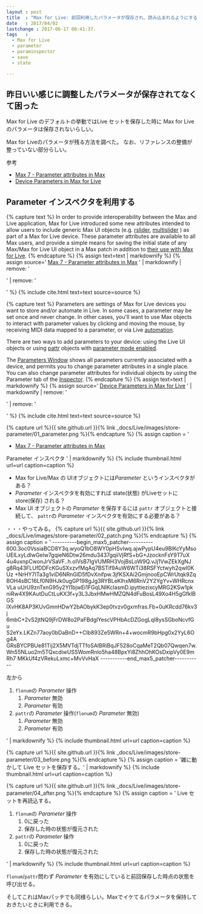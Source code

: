 ```yaml
---
layout : post
title  : "Max for Live: 前回利用したパラメータが保存され、読み込まれるようにする"
date   : 2017/04/02
lastchange : 2017-06-17 00:41:37.
tags   :
  - Max for Live
  - parameter
  - paraminspector
  - save
  - state

---
```


## 昨日いい感じに調整したパラメータが保存されてなくて困った

Max for Live のデフォルトの挙動ではLive セットを保存した時に
Max for Liveのパラメータは保存されないらしい。

Max for Liveのパラメータが残る方法を調べた。
なお、リファレンスの整備が整っていない部分らしい。

参考

* [Max 7 - Parameter attributes in Max](https://docs.cycling74.com/max7/vignettes/parameter_enable)
* [Device Parameters in Max for Live](https://docs.cycling74.com/max7/vignettes/live_parameters)

## Parameter インスペクタを利用する


{% capture text %}
In order to provide interoperability between the Max and Live application,
Max for Live introduced some new attributes intended to allow users to include generic Max UI objects
(e.g. [rslider](https://docs.cycling74.com/max7/maxobject/rslider),
[multislider](https://docs.cycling74.com/max7/maxobject/multislider) ) as part of a Max for Live device. 
These parameter attributes are available to all Max users,
and provide a simple means for saving the initial state of any Max/Max for Live UI object
in a Max patch in addition to [their use with Max for Live](https://docs.cycling74.com/max7/vignettes/live_parameters). 
{% endcapture %}
{% assign text=text | markdownify %}
{% assign source='
[Max 7 - Parameter attributes in Max](https://docs.cycling74.com/max7/vignettes/parameter_enable)
' | markdownify | remove: '<p>' | remove: '</p>' %}
{% include cite.html text=text source=source %}




{% capture text %}
Parameters are settings of Max for Live devices you want to store and/or automate in Live.
In some cases, a parameter may be set once and never change. In other cases,
you'll want to use Max objects to interact with parameter values by clicking and moving the mouse,
by receiving MIDI data mapped to a parameter, or via Live [automation](https://docs.cycling74.com/max7/vignettes/live_automation).

There are two ways to add parameters to your device:
using the Live UI objects or using [pattr](https://docs.cycling74.com/max7/maxobject/pattr) objects with
[parameter mode enabled](https://docs.cycling74.com/max7/vignettes/live_pattr#parameter_mode_enable).

The [Parameters Window](https://docs.cycling74.com/max7/vignettes/live_parameterswindow) shows
all parameters currently associated with a device,
and permits you to change parameter attributes in a single place.
You can also change parameter attributes for individual objects by using the Parameter tab of the 
[Inspector](https://docs.cycling74.com/max7/vignettes/inspector). 
{% endcapture %}
{% assign text=text | markdownify %}
{% assign source='
[Device Parameters in Max for Live](https://docs.cycling74.com/max7/vignettes/live_parameters)
' | markdownify | remove: '<p>' | remove: '</p>' %}
{% include cite.html text=text source=source %}



{% capture url %}{{ site.github.url }}{% link _docs/Live/images/store-parameter/01_parameter.png %}{% endcapture %}
{% assign caption = '
* [Max 7 - Parameter attributes in Max](https://docs.cycling74.com/max7/vignettes/parameter_enable)

Parameter インスペクタ
' | markdownify %}
{% include thumbnail.html url=url caption=caption %}


* Max for Live/Max の UIオブジェクトには*Parameter* というインスペクタがある？
* *Parameter* インスペクタを有効にすれば state(状態) がLiveセットに store(保存) される？
* Max UI オブジェクトの *Parameter* を保存するには `pattr` オブジェクトと接続して、
`pattr`の *Parameter* インスペクタを有効にする必要がある？

・・・やってみる。
{% capture url %}{{ site.github.url }}{% link _docs/Live/images/store-parameter/02_patch.png %}{% endcapture %}
{% assign caption = '
    ----------begin_max5_patcher----------
    600.3oc0VssiaBCD8Y3q.wyoQ1bO8WY0pHSvIwq.ajwPypU4eu9BlKcYyMso
    UEILxyLdlwGelw7gqieN6Dtw26mdu3437gqiiVjRfS+bG+JzocknFsY9T7uX
    4u4uxnpCwonJrVSaVF..h.oIVsB7IgVUMRH3VojBsLoW9Q.vJj1VwZEkXgNJ
    g8Rq43FLUfDDFcKGuSXxzvfMqAq7BSTif9AuW6WTi38RSFYctwyh2qwl0KUz
    +NrHY7ITa3g1viD6NRnGlD5fDvXnifpw.3jfKSXAi2GmjnooEpCWrUtqk9Zq
    BOH4sBC16Lf0N9HJk0ugGP198gJg3RYBLeKlhxM6RnV2Y2YgYv+WHRcnxVLa
    uUrU9znTxnG95y2Yl1bjwEi1FGqLNIKcIasmD.ipyttiezixcyMRG2KSw1pk
    niRw4X9KAutDuCtLuKX3f+y3L3JbxHMwHMZQN4dFuBosL49Xo4H5gGfklBGS
    lXvHK8AP3KUvGmnHDwY2bAObykK3ep0tvzv0gxmfras.Fb+0uKRcdd76kv3j
    6mbC+2vS2jtNQ9jFrDW8o2PaFBdglYescVPHbAcDZGogLqI8ysSGboNcvfGu
    S2eYx.LKZn77aoy0bDaBnD++Clb893Ze5WRn+4+wocmR9bHpg0x2YyL6Og4A
    GRsBYCPBUe81Tij2X5MVTdjTTfoSAlBRiBqJF528oCqaMeT2Qb07Qwqen7w.
    Wn55NLuo2m5TQxcdiwUSSWomRnlo5ha48BpxYi8ZhhOhKOsDxipVy0E9mRh7
    MKkUf4zVRekuLxmc+MvVvHaX
    -----------end_max5_patcher-----------

左から

1. `flonum`の *Parameter* 操作
    1. *Parameter* 無効
    2. *Parameter* 有効
2. `pattr`の *Parameter* 操作(`flonum`の *Parameter* 無効)
    1. *Parameter* 無効
    2. *Parameter* 有効

' | markdownify %}
{% include thumbnail.html url=url caption=caption %}

{% capture url %}{{ site.github.url }}{% link _docs/Live/images/store-parameter/03_before.png %}{% endcapture %}
{% assign caption = '雑に動かして Live セットを保存する。' | markdownify %}
{% include thumbnail.html url=url caption=caption %}

{% capture url %}{{ site.github.url }}{% link _docs/Live/images/store-parameter/04_after.png %}{% endcapture %}
{% assign caption = '
Live セットを再読込する。

1. `flonum`の *Parameter* 操作
    1. 0に戻った
    2. 保存した時の状態が復元された
2. `pattr`の *Parameter* 操作
    1. 0に戻った
    2. 保存した時の状態が復元された

' | markdownify %}
{% include thumbnail.html url=url caption=caption %}

`flonum`/`pattr`問わず *Parameter* を有効にしていると前回保存した時点の状態を呼び出せる。

そしてこれはMaxパッチでも同様らしい。Maxでイケてるパラメータを保持しておきたいときに利用できる。
